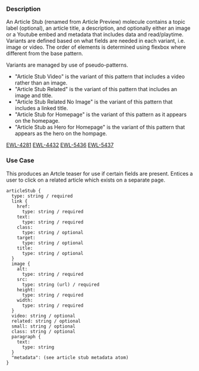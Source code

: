 ### Description
An Article Stub (renamed from Article Preview) molecule contains a topic label (optional), an article title, a description, and optionally either an image or a Youtube embed and metadata that includes data and read/playtime. Variants are defined based on what fields are needed in each variant, i.e. image or video. The order of elements is determined using flexbox where different from the base pattern.

Variants are managed by use of pseudo-patterns.

- "Article Stub Video" is the variant of this pattern that includes a video rather than an image.
- "Article Stub Related" is the variant of this pattern that includes an image and title.
- "Article Stub Related No Image" is the variant of this pattern that includes a linked title.
- "Article Stub for Homepage" is the variant of this pattern as it appears on the homepage.
- "Article Stub as Hero for Homepage" is the variant of this pattern that appears as the hero on the hompage.

[EWL-4281](https://issues.ama-assn.org/browse/EWL-4281)
[EWL-4432](https://issues.ama-assn.org/browse/EWL-4432)
[EWL-5436](https://issues.ama-assn.org/browse/EWL-5436)
[EWL-5437](https://issues.ama-assn.org/browse/EWL-5437)

### Use Case
This produces an Artcle teaser for use if certain fields are present. Entices a user to click on a related article which exists on a separate page.

~~~
articleStub {
  type: string / required
  link {
    href:
      type: string / required
    text:
      type: string / required
    class:
      type: string / optional
    target:
      type: string / optional
    title:
      type: string / optional
  }
  image {
    alt:
      type: string / required
    src:
      type: string (url) / required
    height:
      type: string / required
    width:
      type: string / required
  }
  video: string / optional
  related: string / optional
  small: string / optional
  class: string / optional
  paragraph {
    text:
      type: string
  }
  "metadata": (see article stub metadata atom)
}
~~~
